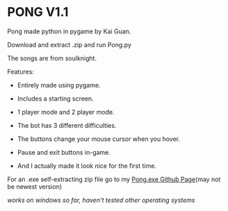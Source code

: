 # PONG V1.1
Pong made python in pygame by Kai Guan.

Download and extract .zip and run Pong.py

The songs are from soulknight.

Features:

- Entirely made using pygame.

- Includes a starting screen.

- 1 player mode and 2 player mode.

- The bot has 3 different difficulties.

- The buttons change your mouse cursor when you hover.

- Pause and exit buttons in-game.

- And I actually made it look nice for the first time.

For an .exe self-extracting zip file go to my [Pong.exe Github Page](https://github.com/Kai-Guan/PONG-exe)(may not be newest version)

*works on windows so far, haven't tested other operating systems*
